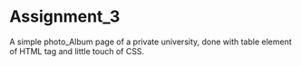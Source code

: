 # Assignment_3
A simple photo_Album page of a private university, done with table element of HTML tag and little touch of CSS.
